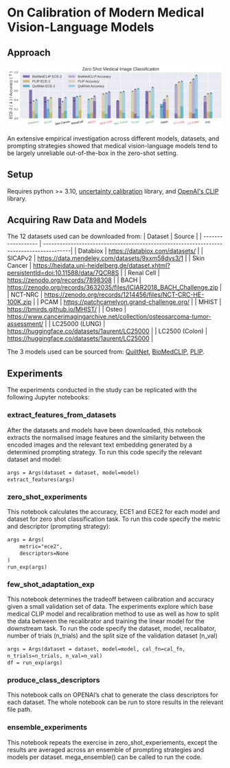 # On Calibration of Modern Medical Vision-Language Models

## Approach

![alt text](./figs/zero_shot_acc_vs_ece2.png)

An extensive empirical investigation across different models, datasets, and prompting
strategies showed that medical vision-language models tend to be largely unreliable out-of-the-box in the zero-shot setting.

## Setup

Requires python >= 3.10, [uncertainty calibration](https://pypi.org/project/uncertainty-calibration/) library, and [OpenAI's CLIP](https://pypi.org/project/open-clip-torch/) library.

## Acquiring Raw Data and Models

The 12 datasets used can be downloaded from:
| Dataset            | Source                                                                                  |
| ------------------ | ----------------------------------------------------------------------------------------|
| Databiox           | https://databiox.com/datasets/                                                          |
| SICAPv2            | https://data.mendeley.com/datasets/9xxm58dvs3/1                                         |
| Skin Cancer        | https://heidata.uni-heidelberg.de/dataset.xhtml?persistentId=doi:10.11588/data/7QCR8S   |
| Renal Cell         | https://zenodo.org/records/7898308                                                      |
| BACH               | https://zenodo.org/records/3632035/files/ICIAR2018_BACH_Challenge.zip                   |
| NCT-NRC            | https://zenodo.org/records/1214456/files/NCT-CRC-HE-100K.zip                            |
| PCAM               | https://patchcamelyon.grand-challenge.org/                                              |
| MHIST              | https://bmirds.github.io/MHIST/                                                         |
| Osteo              | https://www.cancerimagingarchive.net/collection/osteosarcoma-tumor-assessment/          |
| LC25000 (LUNG)     | https://huggingface.co/datasets/1aurent/LC25000                                         |
| LC2500 (Colon)     | https://huggingface.co/datasets/1aurent/LC25000                                         |

The 3 models used can be sourced from: [QuiltNet](https://github.com/wisdomikezogwo/quilt1m), [BioMedCLIP](https://huggingface.co/microsoft/BiomedCLIP-PubMedBERT_256-vit_base_patch16_224), [PLIP](https://huggingface.co/vinid/plip).

## Experiments

The experiments conducted in the study can be replicated with the following Jupyter notebooks:

### extract_features_from_datasets
After the datasets and models have been downloaded, this notebook extracts the normalised image features and the similarity between the encoded images and the relevant text embedding generated by a determined prompting strategy. 
To run this code specify the relevant dataset and model:
```
args = Args(dataset = dataset, model=model)
extract_features(args)
```

### zero_shot_experiments
This notebook calculates the accuracy, ECE1 and ECE2 for each model and dataset for zero shot classification task.
To run this code specify the metric and descriptor (prompting strategy):
```
args = Args(
    metric="ece2",
    descriptors=None
)
run_exp(args)
```

### few_shot_adaptation_exp
This notebook determines the tradeoff between calibration and accuracy given a small validation set of data. The experiments explore which base medical CLIP model and recalibration method to use as well as how to split the data between the recalibrator and training the linear model for the downstream task.
To run the code specify the dataset, model, recalibator, number of trials (n_trials) and the split size of the validation dataset (n_val)
```
args = Args(dataset = dataset, model=model, cal_fn=cal_fn, n_trials=n_trials, n_val=n_val)
df = run_exp(args)
```

### produce_class_descriptors
This notebook calls on OPENAI’s chat to generate the class descriptors for each dataset. The whole notebook can be run to store results in the relevant file path. 

### ensemble_experiments
This notebook repeats the exercise in zero_shot_experiements, except the results are averaged across an ensemble of prompting strategies and models per dataset. mega_ensemble() can be called to run the code.

